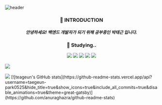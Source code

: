 ![header](https://capsule-render.vercel.app/api?type=soft&color=dbe2fe&height200&text=Welcome🖐&desc=My%20GitHub&descAlign=60&descAlignY=85)

<h3 align="center">🌱 INTRODUCTION </h3>
<h5 align="center"> 안녕하세요! 백엔드 개발자가 되기 위해 공부중인 박태근 입니다.</h3>


<h3 align="center">📖 Studying.. </h3>
<div align=center> 
  <img src="https://img.shields.io/badge/java-007396?style=for-the-badge&logo=java&logoColor=white"> 
  <img src="https://img.shields.io/badge/mysql-4479A1?style=for-the-badge&logo=mysql&logoColor=white"> 
  <img src="https://img.shields.io/badge/spring-6DB33F?style=for-the-badge&logo=spring&logoColor=white"> 
  <img src="https://img.shields.io/badge/springboot-6DB33F?style=for-the-badge&logo=springboot&logoColor=white">
  <img src="https://img.shields.io/badge/Docker-2496ED?style=for-the-badge&logo=Docker&logoColor=white">
</div>

<br>
<img src="https://github-readme-stats.vercel.app/api/top-langs/?username=taegeun-park0525&layout=compact"><br><br>
<img src="https://github-readme-stats.vercel.app/api?username=taegeun-park0525&show_icons=true">
[![teageun's GitHub stats](https://github-readme-stats.vercel.app/api?username=taegeun-park0525&hide_title=true&show_icons=true&include_all_commits=true&disable_animations=true&theme=great-gatsby)](https://github.com/anuraghazra/github-readme-stats)

<br>
